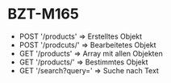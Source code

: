 # BZT-M165
 
* POST '/products' => Erstelltes Objekt
* POST '/prodcuts/<id>' => Bearbeitetes Objekt
* GET '/products' => Array mit allen Objekten
* GET '/products/<id>' => Bestimmtes Objekt
* GET '/search?query=<query>' => Suche nach Text